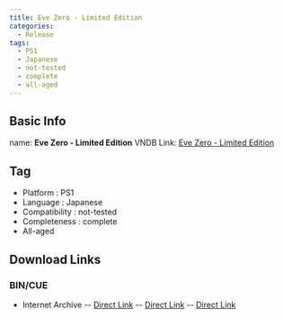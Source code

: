 ```yaml
---
title: Eve Zero - Limited Edition
categories:
  - Release
tags:
  - PS1
  - Japanese
  - not-tested
  - complete
  - all-aged
---
```

## Basic Info

name: **Eve Zero - Limited Edition**
VNDB Link: [Eve Zero - Limited Edition](https://vndb.org/r5325)

## Tag
 - Platform : PS1
 - Language : Japanese
 - Compatibility : not-tested
 - Completeness : complete
 - All-aged

## Download Links
### BIN/CUE
 - Internet Archive
 -- [Direct Link](https://archive.org/download/sony_playstation_part2/Eve%20Zero%20%28Japan%29%20%28Disc%201%29%20%28Premium%20Box%29.zip)
 -- [Direct Link](https://archive.org/download/sony_playstation_part2/Eve%20Zero%20%28Japan%29%20%28Disc%202%29%20%28Premium%20Box%29.zip)
 -- [Direct Link](https://archive.org/download/sony_playstation_part2/Eve%20Zero%20%28Japan%29%20%28Disc%203%29%20%28Premium%20Box%29.zip)